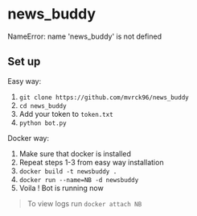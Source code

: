 # news_buddy
NameError: name 'news_buddy' is not defined

## Set up

Easy way:
1. `git clone https://github.com/mvrck96/news_buddy`
2. `cd news_buddy`
3. Add your token to `token.txt`
4. `python bot.py`

Docker way:
1. Make sure that docker is installed
2. Repeat steps 1-3 from easy way installation
3. `docker build -t newsbuddy .`
4. `docker run --name=NB -d newsbuddy`
5. Voila ! Bot is running now

> To view logs run `docker attach NB`
